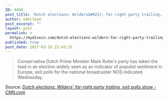 ```yaml
---
ID: 6456
post_title: 'Dutch elections: Wilders&#8217; far-right party trailing, exit polls show &#8211; CNN.com'
author: edelleye
post_excerpt: ""
layout: post
permalink: >
  https://mydivein.com/dutch-elections-wilders-far-right-party-trailing-exit-polls-show-cnn-com/
published: true
post_date: 2017-03-15 22:43:25
---
```

<blockquote><a href="http://www.cnn.com/2017/03/15/europe/netherlands-dutch-elections/index.html"><img class="alignnone size-full" src="https://mydivein.com/wp-content/uploads/2017/03/170310102418-geert-wilders-1-exlarge-169.jpg" alt="" /></a>Conservative Dutch Prime Minister Mark Rutte's party has taken the lead in an election widely seen as an indicator of populist sentiment in Europe, exit polls for the national broadcaster NOS indicated Wednesday.</blockquote>
Source: <em><a href="http://www.cnn.com/2017/03/15/europe/netherlands-dutch-elections/index.html">Dutch elections: Wilders' far-right party trailing, exit polls show - CNN.com</a></em>